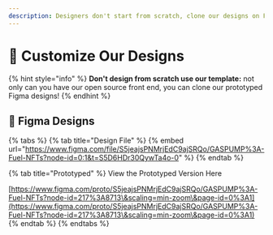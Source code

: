 ```yaml
---
description: Designers don't start from scratch, clone our designs on Figma
---
```


# 🎨 Customize Our Designs

{% hint style="info" %}
**Don't design from scratch use our template:** not only can you have our open source front end, you can clone our prototyped Figma designs!
{% endhint %}

## :art: Figma Designs

{% tabs %}
{% tab title="Design File" %}
{% embed url="https://www.figma.com/file/S5jeajsPNMrjEdC9ajSRQo/GASPUMP%3A-Fuel-NFTs?node-id=0:1&t=S5D6HDr30QywTa4o-0" %}
{% endtab %}

{% tab title="Prototyped" %}
View the Prototyped Version Here

[https://www.figma.com/proto/S5jeajsPNMrjEdC9ajSRQo/GASPUMP%3A-Fuel-NFTs?node-id=217%3A8713\&scaling=min-zoom\&page-id=0%3A1](https://www.figma.com/proto/S5jeajsPNMrjEdC9ajSRQo/GASPUMP%3A-Fuel-NFTs?node-id=217%3A8713\&scaling=min-zoom\&page-id=0%3A1)
{% endtab %}
{% endtabs %}
